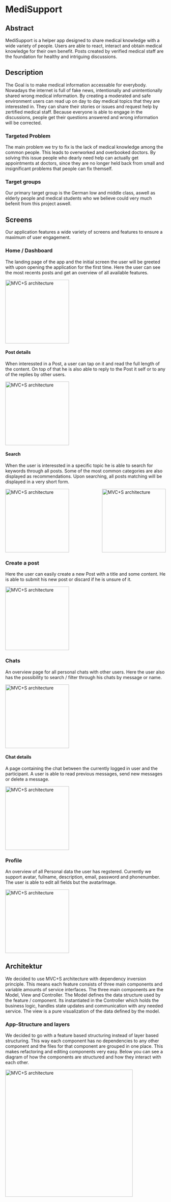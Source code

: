 # MediSupport

## Abstract
MediSupport is a helper app designed to share medical knowledge with a wide variety of people. 
Users are able to react, interact and obtain medical knowledge for their own benefit. 
Posts created by verified medical staff are the foundation for healthy and intriguing discussions. 

## Description
The Goal is to make medical information accessable for everybody. Nowadays the internet is full of fake news, 
intentionally and unintentionally shared wrong medical information. By creating a moderated and safe environment users can 
read up on day to day medical topics that they are interessted in. They can share their stories or issues and request help
by zertified medical staff. Because everyone is able to engage in the discussions, people get their questions answered and wrong information will be corrected. 

### Targeted Problem
The main problem we try to fix is the lack of medical knowledge among the common people. This leads to overworked and overbooked 
doctors. By solving this issue people who dearly need help can actually get appointments at doctors, since they are no longer held back from small and insignificant problems that people can fix themself. 

### Target groups
Our primary target group is the German low and middle class, aswell as elderly people and medical students who we believe could very much befenit from this project aswell. 

## Screens
Our application features a wide variety of screens and features to ensure a maximum of user engagement. 

### Home / Dashboard
The landing page of the app and the initial screen the user will be greeted with upon opening the application for the first time.
Here the user can see the most recents posts and get an overview of all available features. 

<img src="documentation/home.png" alt="MVC+S architecture" width="200px">

#### Post details
When interessted in a Post, a user can tap on it and read the full length of the content. On top of that he is also able to reply to the Post it self or to any of the replies by other users. 

<img src="documentation/post.png" alt="MVC+S architecture" width="200px">

#### Search
When the user is interessted in a specific topic he is able to search for keywords through all posts. Some of the most common categories are also displayed as recommendations. Upon searching, all posts matching will be displayed in a very short form.

<div style="display: flex; justify-content: space-between;">
  <img src="documentation/search.png" alt="MVC+S architecture" width="200px">
  <img src="documentation/search_with_suggestion.png" alt="MVC+S architecture" width="200px">
</div>

### Create a post
Here the user can easily create a new Post with a title and some content. He is able to submit his new post or discard if he is unsure of it.

<img src="documentation/creare_post.png" alt="MVC+S architecture" width="200px">

### Chats
An overview page for all personal chats with other users. Here the user also has the possibility to search / filter through his chats by message or name.

<img src="documentation/chats.png" alt="MVC+S architecture" width="200px">

#### Chat details
A page containing the chat between the currently logged in user and the participant. A user is able to read previous messages, send new messages or delete a message. 

<img src="documentation/chat.png" alt="MVC+S architecture" width="200px">

### Profile
An overview of all Personal data the user has regstered. Currently we support avatar, fullname, description, email, password and phonenumber. The user is able to edit all fields but the avatarImage.

<img src="documentation/profile.png" alt="MVC+S architecture" width="200px">

## Architektur
We decided to use MVC+S architecture with dependency inversion principle. This means each feature consists of three main components and 
variable amounts of service interfaces. The three main components are the Model, View and Controller. The Model defines the data structure used by the feature / component. Its instantiated in the Controller which holds the business logic, handles state updates and communication with any needed service. The view is a pure visualization of the data defined by the model. 

### App-Structure and layers
We decided to go with a feature based structuring instead of layer based structuring. This way each component has no dependencies to any other component and the files for that component are grouped in one place. This makes refactoring and editing components very easy. 
Below you can see a diagram of how the components are structured and how they interact with each other. 

<img src="documentation/mvc.png" alt="MVC+S architecture" width="400px">